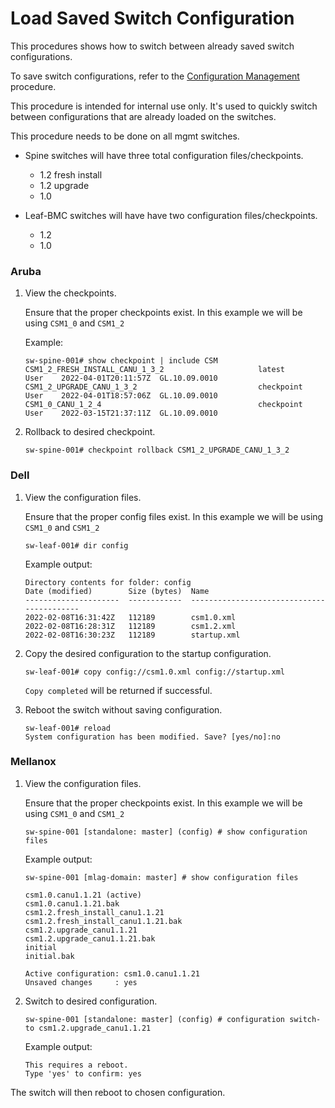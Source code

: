# Load Saved Switch Configuration

This procedures shows how to switch between already saved switch configurations.

To save switch configurations, refer to the [Configuration Management](config_management.md) procedure.

This procedure is intended for internal use only.  It's used to quickly switch between configurations that are already loaded on the switches.

This procedure needs to be done on all mgmt switches.

-  Spine switches will have three total configuration files/checkpoints.
    -  1.2 fresh install
    -  1.2 upgrade
    -  1.0
  
-  Leaf-BMC switches will have have two configuration files/checkpoints.
    - 1.2
    - 1.0
  
### Aruba

1. View the checkpoints. 
   
    Ensure that the proper checkpoints exist. In this example we will be using `CSM1_0` and `CSM1_2`

    Example:

    ```
    sw-spine-001# show checkpoint | include CSM
    CSM1_2_FRESH_INSTALL_CANU_1_3_2                     latest      User    2022-04-01T20:11:57Z  GL.10.09.0010
    CSM1_2_UPGRADE_CANU_1_3_2                           checkpoint  User    2022-04-01T18:57:06Z  GL.10.09.0010
    CSM1_0_CANU_1_2_4                                   checkpoint  User    2022-03-15T21:37:11Z  GL.10.09.0010
    ```

2. Rollback to desired checkpoint.

    ```
    sw-spine-001# checkpoint rollback CSM1_2_UPGRADE_CANU_1_3_2    
    ```

### Dell

1. View the configuration files.
   
    Ensure that the proper config files exist. In this example we will be using `CSM1_0` and `CSM1_2`

    ```
    sw-leaf-001# dir config
    ```

    Example output:

    ```
    Directory contents for folder: config
    Date (modified)        Size (bytes)  Name
    ---------------------  ------------  ------------------------------------------
    2022-02-08T16:31:42Z   112189        csm1.0.xml
    2022-02-08T16:28:31Z   112189        csm1.2.xml
    2022-02-08T16:30:23Z   112189        startup.xml
    ```

2. Copy the desired configuration to the startup configuration.

    ```
    sw-leaf-001# copy config://csm1.0.xml config://startup.xml
    ```

    `Copy completed` will be returned if successful.

3. Reboot the switch without saving configuration.
    
    ```
    sw-leaf-001# reload
    System configuration has been modified. Save? [yes/no]:no
    ```

### Mellanox

1. View the configuration files.
   
    Ensure that the proper checkpoints exist. In this example we will be using `CSM1_0` and `CSM1_2`

    ```
    sw-spine-001 [standalone: master] (config) # show configuration files
    ```

    Example output:

    ```
    sw-spine-001 [mlag-domain: master] # show configuration files

    csm1.0.canu1.1.21 (active)
    csm1.0.canu1.1.21.bak
    csm1.2.fresh_install_canu1.1.21
    csm1.2.fresh_install_canu1.1.21.bak
    csm1.2.upgrade_canu1.1.21
    csm1.2.upgrade_canu1.1.21.bak
    initial
    initial.bak

    Active configuration: csm1.0.canu1.1.21
    Unsaved changes     : yes
    ```

2. Switch to desired configuration.

    ```
    sw-spine-001 [standalone: master] (config) # configuration switch-to csm1.2.upgrade_canu1.1.21
    ```

    Example output:

    ```
    This requires a reboot.
    Type 'yes' to confirm: yes
    ```

The switch will then reboot to chosen configuration.
